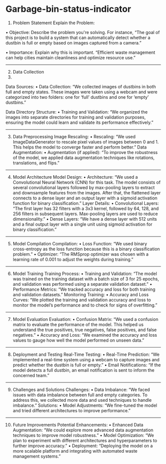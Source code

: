 # Garbage-bin-status-indicator
 
1. Problem Statement
Explain the Problem:

•	Objective: Describe the problem you're solving. For instance, “The goal of this project is to build a system that can automatically detect whether a dustbin is full or empty based on images captured from a camera.”

•	Importance: Explain why this is important. “Efficient waste management can help cities maintain cleanliness and optimize resource use.”
________________________________________
2. Data Collection
3. 
Data Sources:
•	Data Collection: “We collected images of dustbins in both full and empty states. These images were taken using a webcam and were categorized into two folders: one for ‘full’ dustbins and one for ‘empty’ dustbins.”

Data Directory Structure:
•	Training and Validation: “We organized the images into separate directories for training and validation purposes, ensuring the model could learn and validate its performance effectively.”
________________________________________
3. Data Preprocessing
Image Rescaling:
•	Rescaling: “We used ImageDataGenerator to rescale pixel values of images between 0 and 1. This helps the model to converge faster and perform better.”
Data Augmentation:
•	Augmentation (if applied): “To improve the robustness of the model, we applied data augmentation techniques like rotations, translations, and flips.”
________________________________________
4. Model Architecture
Model Design:
•	Architecture: “We used a Convolutional Neural Network (CNN) for this task. The model consists of several convolutional layers followed by max-pooling layers to extract and downsample features from the images. After that, the flattened layer connects to a dense layer and an output layer with a sigmoid activation function for binary classification.”
Layer Details:
•	Convolutional Layers: “The first layer has 32 filters with a 3x3 kernel, followed by 64, 128, and 256 filters in subsequent layers. Max-pooling layers are used to reduce dimensionality.”
•	Dense Layers: “We have a dense layer with 512 units and a final output layer with a single unit using sigmoid activation for binary classification.”
________________________________________
5. Model Compilation
Compilation:
•	Loss Function: “We used binary cross-entropy as the loss function because this is a binary classification problem.”
•	Optimizer: “The RMSprop optimizer was chosen with a learning rate of 0.001 to adjust the weights during training.”
________________________________________
6. Model Training
Training Process:
•	Training and Validation: “The model was trained on the training dataset with a batch size of 3 for 25 epochs, and validation was performed using a separate validation dataset.”
•	Performance Metrics: “We tracked accuracy and loss for both training and validation datasets.”
Monitoring Training:
•	Accuracy and Loss Curves: “We plotted the training and validation accuracy and loss to monitor the model’s performance and to check for signs of overfitting.”
________________________________________
7. Model Evaluation
Evaluation:
•	Confusion Matrix: “We used a confusion matrix to evaluate the performance of the model. This helped us understand the true positives, true negatives, false positives, and false negatives.”
•	Accuracy and Loss: “We examined the accuracy and loss values to gauge how well the model performed on unseen data.”
________________________________________
8. Deployment and Testing
Real-Time Testing:
•	Real-Time Prediction: “We implemented a real-time system using a webcam to capture images and predict whether the dustbin is full or empty.”
•	Email Notifications: “If the model detects a full dustbin, an email notification is sent to inform the concerned team.”
________________________________________
9. Challenges and Solutions
Challenges:
•	Data Imbalance: “We faced issues with data imbalance between full and empty categories. To address this, we collected more data and used techniques to handle imbalance.”
Solutions:
•	Model Adjustments: “We fine-tuned the model and tried different architectures to improve performance.”
________________________________________
10. Future Improvements
Potential Enhancements:
•	Enhanced Data Augmentation: “We could explore more advanced data augmentation techniques to improve model robustness.”
•	Model Optimization: “We plan to experiment with different architectures and hyperparameters to further improve accuracy.”
•	Deployment: “Deploying the model on a more scalable platform and integrating with automated waste management systems.”
